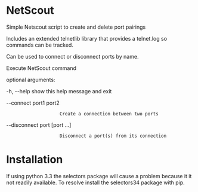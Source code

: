 # NetScout
Simple Netscout script to create and delete port pairings

Includes an extended telnetlib library that provides a telnet.log so commands can be tracked.

Can be used to connect or disconnect ports by name.

Execute NetScout command

optional arguments:

  -h, --help            show this help message and exit
  
  --connect port1 port2
  
                        Create a connection between two ports
  
  --disconnect port [port ...]
  
                        Disconnect a port(s) from its connection

# Installation
If using python 3.3 the selectors package will cause a problem
because it it not readily available. To resolve install the 
selectors34  package with pip.
